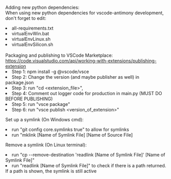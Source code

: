 Adding new python dependencies: <br/>
    When using new python dependencies for vscode-antimony development, don't forget to edit:
    <li>all-requirements.txt
    <li> virtualEnvWin.bat
    <li>virtualEnvLinux.sh 
    <li>virtualEnvSilicon.sh 
<br/>
<br/>
Packaging and publishing to VSCode Marketplace: <br/>
    https://code.visualstudio.com/api/working-with-extensions/publishing-extension <br/>
    <li>Step 1: npm install -g @vscode/vsce
    <li>Step 2: Change the version (and maybe publisher as well) in package.json
    <li>Step 3: run "cd <extension_file>",
    <li>Step 4: Comment out logger code for production in main.py (MUST DO BEFORE PUBLISHING)
    <li>Step 5: run "vsce package"
    <li>Step 6: run "vsce publish <version_of_extension>"

Set up a symlink (On Windows cmd): <br/>
    <li>run "git config core.symlinks true" to allow for symlinks
    <li>run "mklink [Name of Symlink File] [Name of Source File]

Remove a symlink (On Linux terminal): <br/>
    <li>run "cp --remove-destination 'readlink [Name of Symlink File]' [Name of Symlink File]"
    <li>run "readlink [Name of Symlink File]" to check if there is a path returned. If a path is shown, the symlink is still active